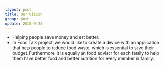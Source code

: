 ```yaml
---
layout: post
title: Our Vision
group: post
update: 2015-9-25
---
```


- Helping people save money and eat better.
- In Food Talk project, we would like to create a device with an application that help people to reduce food waste, which is essential to save their budget. Furthermore, it is equally an food advisor for each family to help them have better food and better nutrition for every member in family.
